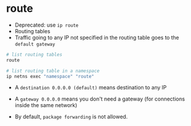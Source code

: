 # route

- Deprecated: use `ip route`
- Routing tables
- Traffic going to any IP not specified in the routing table goes to the `default gateway`

```sh
# list routing tables
route

# list routing table in a namespace
ip netns exec "namespace" "route"
```

- A `destination 0.0.0.0 (default)` means destination to any IP
- A `gateway 0.0.0.0` means you don't need a gateway (for connections inside the same network)

- By default, `package forwarding` is not allowed.
